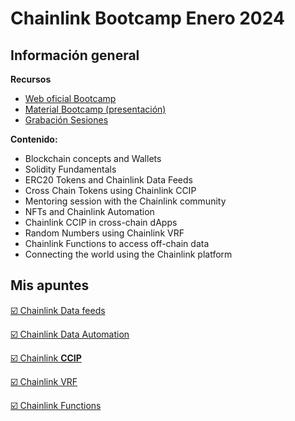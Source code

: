 # Chainlink Bootcamp Enero 2024

## Información general

**Recursos**

- [Web oficial Bootcamp](https://lu.ma/fkr85zi7)
- [Material Bootcamp (presentación)](https://docs.google.com/presentation/d/e/2PACX-1vSWSZfMuNAjQrRFEsUXZad1j-1POA_XlGpsXfy0uQmwAhFjBxyysJ8Y8xKL18FGu77NXFfovotT90F2/pub?start=false&loop=false&delayms=3000&slide=id.g2acdc1ce0f8_0_0)
- [Grabación Sesiones](https://lu.ma/fkr85zi7)

**Contenido:**

- Blockchain concepts and Wallets
- Solidity Fundamentals
- ERC20 Tokens and Chainlink Data Feeds
- Cross Chain Tokens using Chainlink CCIP
- Mentoring session with the Chainlink community
- NFTs and Chainlink Automation
- Chainlink CCIP in cross-chain dApps
- Random Numbers using Chainlink VRF
- Chainlink Functions to access off-chain data
- Connecting the world using the Chainlink platform

## Mis apuntes

[☑️ Chainlink Data feeds](Chainlink%20Bootcamp%202024%20(Espan%CC%83ol)%20%C2%B7%202e34002bae06434487b26f43c9268024/%E2%98%91%EF%B8%8F%20Chainlink%20Data%20feeds%20a8fa1dd1119e48e9a77dd15e7d293663.md)

[☑️ Chainlink Data Automation](Chainlink%20Bootcamp%202024%20(Espan%CC%83ol)%20%C2%B7%202e34002bae06434487b26f43c9268024/%E2%98%91%EF%B8%8F%20Chainlink%20Data%20Automation%202332ab03ba454fe885bdbf3f85e74569.md)

[☑️ Chainlink **CCIP**](Chainlink%20Bootcamp%202024%20(Espan%CC%83ol)%20%C2%B7%202e34002bae06434487b26f43c9268024/%E2%98%91%EF%B8%8F%20Chainlink%20CCIP%20d0bd211738f048f5ac738f59dc01967d.md)

[☑️ Chainlink VRF](Chainlink%20Bootcamp%202024%20(Espan%CC%83ol)%20%C2%B7%202e34002bae06434487b26f43c9268024/%E2%98%91%EF%B8%8F%20Chainlink%20VRF%20a8baac519238457a8d9e75ca29bf8a45.md)

[☑️ Chainlink Functions](Chainlink%20Bootcamp%202024%20(Espan%CC%83ol)%20%C2%B7%202e34002bae06434487b26f43c9268024/%E2%98%91%EF%B8%8F%20Chainlink%20Functions%20aca485e9dcde4b36a0db27101c833503.md)